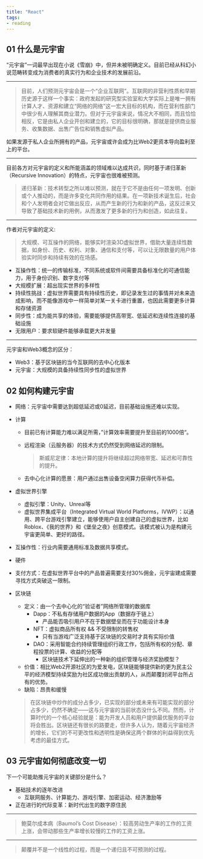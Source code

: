 ```yaml
---
title: "React"
tags:
- reading
---
```


## 01 什么是元宇宙

“元宇宙”一词最早出现在小说《雪崩》中，但并未被明确定义。目前已经从科幻小说范畴转变成为消费者的真实行为和企业技术的发展前沿。

---

> 目前，人们预测元宇宙会是一个“企业互联网”。互联网的非营利性质和早期历史源于这样一个事实：政府发起的研究型实验室和大学实际上是唯一拥有计算人才、资源和建立“网络的网络”这一宏大目标的机构，而在营利性部门中很少有人理解其商业潜力。但对于元宇宙来说，情况大不相同，而且恰恰相反，它是由私人企业开创和建立的，它的目标很明确，那就是提供商业服务、收集数据、出售广告位和销售虚拟产品。
> 

如果发源于私人企业所拥有的产品，元宇宙或许会成为比Web2更资本导向盈利至上的平台。

---

目前各方对元宇宙的定义和所能涵盖的领域难以达成共识，同时基于递归革新（Recursive Innovation）的特点，元宇宙也很难被预测。

> 递归革新：技术转型之所以难以预测，就在于它不是由任何一项发明、创新或个人推动的，而是许多变化共同作用的结果。在一项新技术诞生后，社会和个人发明者会对它做出反应，从而产生新的行为和新的产品，这反过来又导致了基础技术新的用例，从而激发了更多新的行为和创造，如此往复。
> 

---

作者对元宇宙的定义:

> 大规模、可互操作的网络，能够实时渲染3D虚拟世界，借助大量连续性数据，如身份、历史、权利、对象、通信和支付等，可以让无限数量的用户体验实时同步和持续有效的在场感。
> 
- 互操作性：统一的传输标准，不同系统或软件间需要具备标准化的可通信能力，用于身份识别、数字支付等
- 大规模扩展：超出现实世界的多样性
- 持续性挑战：虚拟世界需要具有持续性历史，即记录发生过的事情并对未来造成影响，而不能像游戏中一样简单对某一关卡进行重置，也因此需要更多计算和存储资源
- 同步性：成为能共享的体验，需要能够提供高带宽、低延迟和连续性连接的基础设施
- 无限用户：要求软硬件能够承载更大并发量

---

元宇宙和Web3概念的区分：

- Web3：基于区块链的当今互联网的去中心化版本
- 元宇宙：大规模的具备持续性同步性的虚拟世界

## 02 如何构建元宇宙

- 网络：元宇宙中需要达到超低延迟或0延迟，目前基础设施还难以实现。
- 计算
    - 目前已有计算能力难以满足所需，”计算效率需要提升至目前的1000倍“。
    - 远程渲染（云服务器）的技术方式仍然受到网络延迟的限制。
        
        > 斯威尼定律：本地计算的提升将继续超过网络带宽、延迟和可靠性的提升。
        > 
    - 去中心化计算的愿景：用户通过出售设备空闲算力获得代币补偿。
- 虚拟世界引擎
    - 虚拟引擎：Unity、Unreal等
    - 虚拟世界集成平台（Integrated Virtual World Platforms，IVWP）：以通用、跨平台游戏引擎建立，能够使用户自主创建自己的虚拟世界，比如Roblox、《我的世界》和《堡垒之夜》创意模式。该模式被认为是构建元宇宙更简单、更好的路径。
- 互操作性：行业内需要通用标准及数据共享模式。
- 硬件
- 支付方式：在虚拟世界平台中的产品普遍需要支付30%佣金，元宇宙建成需要寻找方式突破这一限制。
- 区块链
    - 定义：由一个去中心化的“验证者”网络所管理的数据库
        - Dapp：不私有存储用户数据的App（数据存于链上）
            - 产品能否吸引用户不在于数据壁垒而在于功能设计本身
        - NFT：虚拟商品所有权 && 不受限制的转售权
            - 只有当游戏广泛支持基于区块链的交易时才具有实际价值
        - DAO：采用智能合约持续管理组织行政工作，包括所有权的分配、章程投票的计算、收益的分配等
            - 区块链技术下延伸出的一种新的组织管理与经济奖励模型？
    - 价值：相比Web2开源社区的为爱发电，区块链能够提供新的更为民主公平的经济模型持续奖励为社区成功做出贡献的人，从而颠覆封闭平台所占有的优势。
    - 缺陷：昂贵和缓慢
    
    > 在区块链中炒作的成分占多少，已实现的部分或未来有可能实现的部分占多少，仍然不确定——这与元宇宙的当前状态没什么不同。然而，计算时代的一个核心经验就是：能为开发人员和用户提供最优服务的平台将会胜出。区块链还有很长的路要走，但许多人认为，随着元宇宙经济的增长，它们的不可更改性和透明性是确保这两个群体的利益得到优先考虑的最佳方式。
    > 

## 03 元宇宙如何彻底改变一切

下一个可能助推元宇宙的关键部分是什么？

- 基础技术的逐年改进
    - 互联网服务、计算能力、游戏引擎、加密运动、经济激励等
- 正在进行的代际变革：新时代出生的数字原住民

---

> 鲍莫尔成本病（Baumol’s Cost Disease）：较高劳动生产率的工作的工资上涨，会带动那些生产率增长较慢的工作的工资上涨。
> 

---

> 颠覆并不是一个线性的过程，而是一个递归且不可预测的过程。
>